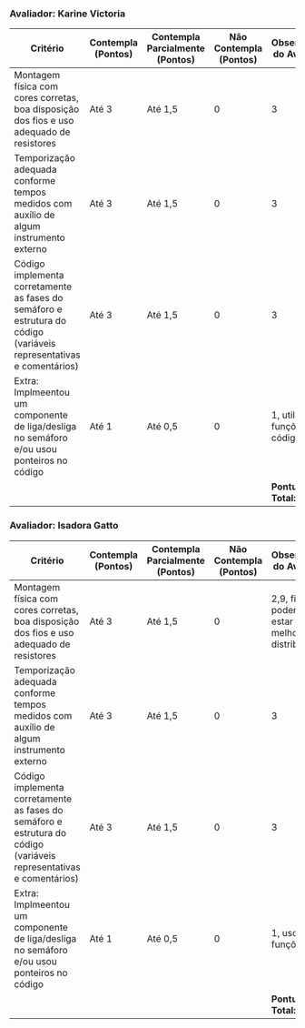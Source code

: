 ### Avaliador: Karine Victoria

| Critério                                                                                                 | Contempla (Pontos) | Contempla Parcialmente (Pontos) | Não Contempla (Pontos) | Observações do Avaliador |
|---------------------------------------------------------------------------------------------------------|--------------------|----------------------------------|--------------------------|---------------------------|
| Montagem física com cores corretas, boa disposição dos fios e uso adequado de resistores                | Até 3              | Até 1,5                            | 0                        |             3              |
| Temporização adequada conforme tempos medidos com auxílio de algum instrumento externo                  | Até 3              | Até 1,5                          | 0                        |               3            |
| Código implementa corretamente as fases do semáforo e estrutura do código (variáveis representativas e comentários) | Até 3              | Até 1,5                          | 0                        |             3              |
| Extra: Implmeentou um componente de liga/desliga no semáforo e/ou usou ponteiros no código | Até 1              |  Até 0,5                         | 0                        |               1, utilizou funções no código            |
|  |                                                             |  | |**Pontuação Total: 10**|




### Avaliador: Isadora Gatto

| Critério                                                                                                 | Contempla (Pontos) | Contempla Parcialmente (Pontos) | Não Contempla (Pontos) | Observações do Avaliador |
|---------------------------------------------------------------------------------------------------------|--------------------|----------------------------------|--------------------------|---------------------------|
| Montagem física com cores corretas, boa disposição dos fios e uso adequado de resistores                | Até 3              | Até 1,5                            | 0                        |              2,9, fios poderiam estar melhores distribuidos             |
| Temporização adequada conforme tempos medidos com auxílio de algum instrumento externo                  | Até 3              | Até 1,5                          | 0                        |                3           |
| Código implementa corretamente as fases do semáforo e estrutura do código (variáveis representativas e comentários) | Até 3              | Até 1,5                          | 0                        |           3                |
| Extra: Implmeentou um componente de liga/desliga no semáforo e/ou usou ponteiros no código | Até 1              |  Até 0,5                         | 0                        |               1, usou funções            |
|  |                                                             |  | |**Pontuação Total: 9,9**|